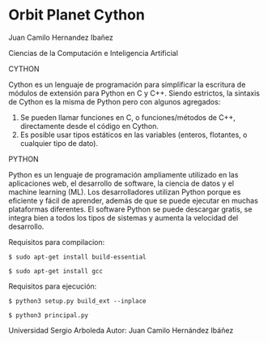 # Orbit Planet Cython

Juan Camilo Hernandez Ibañez

Ciencias de la Computación e Inteligencia Artificial


CYTHON

Cython es un lenguaje de programación para simplificar la escritura de módulos de extensión para 
Python en C y C++. Siendo estrictos, la sintaxis de Cython es la misma de Python pero con algunos agregados:

1. Se pueden llamar funciones en C, o funciones/métodos de C++, directamente desde el código en Cython.
2. Es posible usar tipos estáticos en las variables (enteros, flotantes, o cualquier tipo de dato).

PYTHON

Python es un lenguaje de programación ampliamente utilizado en las aplicaciones web, el desarrollo de software,
la ciencia de datos y el machine learning (ML). Los desarrolladores utilizan Python porque es eficiente 
y fácil de aprender, además de que se puede ejecutar en muchas plataformas diferentes. 
El software Python se puede descargar gratis, se integra bien a todos los tipos de sistemas y aumenta la velocidad 
del desarrollo.



Requisitos para compilacion:

    $ sudo apt-get install build-essential
  
    $ sudo apt-get install gcc
  

Requisitos para ejecución:

    $ python3 setup.py build_ext --inplace
  
    $ python3 principal.py 
  


Universidad Sergio Arboleda
Autor: Juan Camilo Hernández Ibáñez


